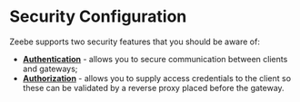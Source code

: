 # Security Configuration

Zeebe supports two security features that you should be aware of:
* **[Authentication](operations/authentication.html)** - allows you to secure communication between clients and gateways;
* **[Authorization](operations/authorization.html)** - allows you to supply access credentials to the client so these can be validated by a reverse proxy placed before the gateway.
